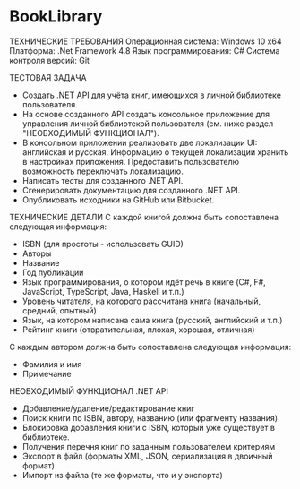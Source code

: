 # BookLibrary
ТЕХНИЧЕСКИЕ ТРЕБОВАНИЯ
Операционная система: Windows 10 x64
Платформа: .Net Framework 4.8
Язык программирования: C#
Система контроля версий: Git

ТЕСТОВАЯ ЗАДАЧА
 * Создать .NET API для учёта книг, имеющихся в личной библиотеке пользователя.
 * На основе созданного API создать консольное приложение для управления личной
 библиотекой пользователя (см. ниже раздел "НЕОБХОДИМЫЙ ФУНКЦИОНАЛ").
 * В консольном приложении реализовать две локализации UI: английская и русская.
 Информацию о текущей локализации хранить в настройках приложения. Предоставить
 пользователю возможность переключать локализацию.
 * Написать тесты для созданного .NET API.
 * Сгенерировать документацию для созданного .NET API.
 * Опубликовать исходники на GitHub или Bitbucket.

ТЕХНИЧЕСКИЕ ДЕТАЛИ
С каждой книгой должна быть сопоставлена следующая информация:
 * ISBN (для простоты - использовать GUID)
 * Авторы
 * Название
 * Год публикации
 * Язык программирования, о котором идёт речь в книге (C#, F#, JavaScript, TypeScript, Java, Haskell и т.п.)
 * Уровень читателя, на которого рассчитана книга (начальный, средний, опытный)
 * Язык, на котором написана сама книга (русский, английский и т.п.)
 * Рейтинг книги (отвратительная, плохая, хорошая, отличная)

С каждым автором должна быть сопоставлена следующая информация:
 * Фамилия и имя
 * Примечание

НЕОБХОДИМЫЙ ФУНКЦИОНАЛ .NET API
 * Добавление/удаление/редактирование книг
 * Поиск книги по ISBN, автору, названию (или фрагменту названия)
 * Блокировка добавления книги с ISBN, который уже существует в библиотеке.
 * Получения перечня книг по заданным пользователем критериям
 * Экспорт в файл (форматы XML, JSON, сериализация в двоичный формат)
 * Импорт из файла (те же форматы, что и у экспорта)
